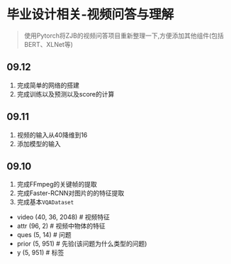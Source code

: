 # 毕业设计相关-视频问答与理解

> 使用Pytorch将ZJB的视频问答项目重新整理一下,方便添加其他组件(包括BERT、XLNet等)


## 09.12 

1. 完成简单的网络的搭建
2. 完成训练以及预测以及score的计算

## 09.11

1. 视频的输入从40降维到16
2. 添加模型的输入


## 09.10

1. 完成FFmpeg的关键帧的提取
1. 完成Faster-RCNN对图片的的特征提取
2. 完成基本```VQADataset```

- video  (40, 36, 2048)  # 视频特征
- attr   (96, 2)         # 视频中物体的特征
- ques   (5, 14)         # 问题
- prior  (5, 951)        # 先验(该问题为什么类型的问题)
- y      (5, 951)        # 标签




